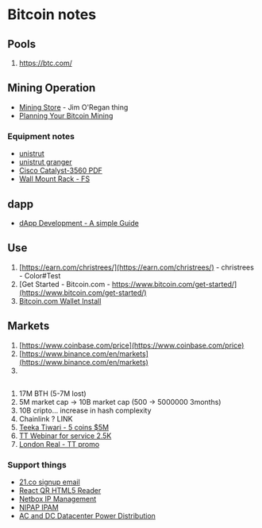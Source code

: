 # Bitcoin notes

## Pools

1. https://btc.com/

## Mining Operation

- [Mining Store](https://miningstore.com/about/) - Jim O'Regan thing
- [Planning Your Bitcoin Mining](https://blockoperations.com/planning-your-bitcoin-mining-operation/#infrastructure)

### Equipment notes

- [unistrut](https://www.unistrut.us/product-details/p2580)
- [unistrut granger](https://www.grainger.com/category/electrical/wire-cable-and-carrier-systems/strut-channel-and-accessories/strut-channel-accessories)
- [Cisco Catalyst-3560 PDF](https://www.cisco.com/c/en/us/td/docs/switches/lan/catalyst3560/software/release/12-2_25_see/configuration/guide/scg.pdf)
- [Wall Mount Rack - FS](https://www.fs.com/products/75869.html)

## dapp

- [dApp Development - A simple Guide](https://hackernoon.com/dapp-development-a-simple-guide-for-innovators-and-entrepreneurs-46922f98a6f2)

## Use

1. [https://earn.com/christrees/](https://earn.com/christrees/) - christrees - Color#Test
2. [Get Started - Bitcoin.com - https://www.bitcoin.com/get-started/](https://www.bitcoin.com/get-started/)
3. [Bitcoin.com Wallet Install](https://play.google.com/store/apps/details?id=com.bitcoin.mwallet&pli=1)

## Markets

1. [https://www.coinbase.com/price](https://www.coinbase.com/price)
2. [https://www.binance.com/en/markets](https://www.binance.com/en/markets)
3. []()

## 

1. 17M BTH (5-7M lost) 
2. 5M market cap -> 10B market cap (500 -> 5000000 3months)
3. 10B cripto... increase in hash complexity
4. Chainlink ? LINK
5. [Teeka Tiwari - 5 coins $5M](https://www.youtube.com/watch?v=ZRzleCRpdUY)
6. [TT Webinar for service 2.5K](https://webinar.palmbeachgroup.com/#/client/5coins)
7. [London Real - TT promo](https://londonreal.tv/e/teeka-tiwari-2/)

### Support things

- [21.co signup email](https://mail.yahoo.com/d/search/name=21%2520Support&emailAddresses=support%254021.co&listFilter=FROM&contactIds=15d0.a986/messages/22472?.src=fp)
- [React QR HTML5 Reader](https://www.thomasbilliet.com/react-qr-reader/)
- [Netbox IP Management](https://github.com/netbox-community/netbox)
- [NIPAP IPAM](https://spritelink.github.io/NIPAP/)
- [AC and DC Datacenter Power Distribution](https://www.eaton.com/content/dam/eaton/markets/data-center/AC-Versus-DC-Power-Distribution.pdf)
